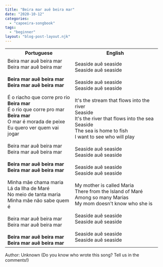 ```yaml
---
title: "Beira mar auê beira mar"
date: "2020-10-12"
categories: 
  - "capoeira-songbook"
tags: 
  - "beginner"
layout: "blog-post-layout.njk"
---
```


<table class="capoeira-table">
    <tr class="header-row">
        <th>Portuguese</th>
        <th>English</th>
    </tr>
    <tr>
        <td>Beira mar auê beira mar<br>Beira mar auê beira mar<br><br><strong>Beira mar auê beira mar<br>Beira mar auê beira mar</strong><br><br>É o riacho que corre pro rio<br><strong>Beira mar</strong><br>É o rio que corre pro mar<br><strong>Beira mar</strong><br>O mar é morada de peixe<br>Eu quero ver quem vai jogar<br><br>Beira mar auê beira mar<br>Beira mar auê beira mar<br><br><strong>Beira mar auê beira mar<br>Beira mar auê beira mar</strong><br><br>Minha mãe chama maria<br>Lá da Ilha de Maré<br>No meio de tanta maria<br>Minha mãe não sabe quem é<br><br>Beira mar auê beira mar<br>Beira mar auê beira mar<br><br><strong>Beira mar auê beira mar<br>Beira mar auê beira mar</strong></td>
        <td>Seaside auê seaside<br>Seaside auê seaside<br><br>Seaside auê seaside<br>Seaside auê seaside<br><br>It's the stream that flows into the river<br>Seaside<br>It's the river that flows into the sea<br>Seaside<br>The sea is home to fish<br>I want to see who will play<br><br>Seaside auê seaside<br>Seaside auê seaside<br><br>Seaside auê seaside<br>Seaside auê seaside<br><br>My mother is called Maria<br>There from the Island of Maré<br>Among so many Marias<br>My mom doesn't know who she is<br><br>Seaside auê seaside<br>Seaside auê seaside<br><br>Seaside auê seaside<br>Seaside auê seaside</td>
    </tr>
</table>

<figcaption>
Author: Unknown (Do you know who wrote this song? Tell us in the comments!)
</figcaption>